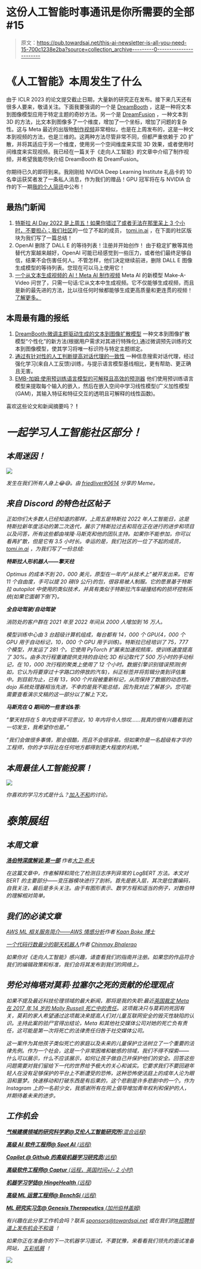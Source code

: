# 这份人工智能时事通讯是你所需要的全部#15

> 原文：<https://pub.towardsai.net/this-ai-newsletter-is-all-you-need-15-700c1238e2ba?source=collection_archive---------0----------------------->

# 《人工智能》本周发生了什么

由于 ICLR 2023 的论文提交截止日期，大量新的研究正在发布。接下来几天还有很多人要来，敬请关注。下面我要强调的一个是 [DreamBooth](https://arxiv.org/pdf/2208.12242.pdf?utm_campaign=Your%20Daily%20AI%20Research%20tl%3Bdr&utm_medium=email&utm_source=Revue%20newsletter) ，这是一种将文本到图像模型应用于特定主题的奇妙方法。另一个是 [DreamFusion](https://dreamfusion3d.github.io/) ，一种文本到 3D 的方法，比文本到图像多了一个维度，增加了一个坐标，增加了问题的复杂性。这与 Meta 最近的出版物[制作视频](https://www.louisbouchard.ai/make-a-video/)非常相似，也是在上周发布的，这是一种文本到视频的方法，也是三维的。这两种方法尽管非常不同，但都严重依赖于 2D 扩散，并将其适应于另一个维度，使用另一个空间维度来实现 3D 效果，或者使用时间维度来实现视频。我已经在一篇关于《走向人工智能》的文章中介绍了制作视频，并希望我能尽快介绍 DreamBooth 和 DreamFusion。

你期待已久的即将到来。我刚刚给 NVIDIA Deep Learning Institute 礼品卡的 10 名幸运获奖者发了一条私人消息，作为我们的赠品！GPU 冠军将在与 NVIDIA 合作的下一期[我的个人简讯](https://www.louisbouchard.ai/newsletter/)中公布！

## 最热门新闻

1.  [特斯拉 AI Day 2022 是上周五！如果你错过了或者无法在那里呆上 3 个小时，不要担心；](https://youtu.be/ODSJsviD_SU?utm_campaign=Your%20Daily%20AI%20Research%20tl%3Bdr&utm_medium=email&utm_source=Revue%20newsletter)[我们社区](https://www.discord.gg/learnaitogether?utm_campaign=Your%20Daily%20AI%20Research%20tl%3Bdr&utm_medium=email&utm_source=Revue%20newsletter)的一位了不起的成员， [tomi.in.ai](https://discord.com/channels/702624558536065165/704089125552259163/1025853669398294709?utm_campaign=Your%20Daily%20AI%20Research%20tl%3Bdr&utm_medium=email&utm_source=Revue%20newsletter) ，在下面的社区版块为我们写了一篇总结！
2.  OpenAI 删除了 DALL E 的等待列表！注册并开始创作！
    由于稳定扩散等其他替代方案越来越好，OpenAI 可能已经感觉到一些压力，或者他们最终足够自信，结果不会伤害任何人。不管怎样，他们决定继续前进，删除 DALL E 图像生成模型的等待列表。您现在可以马上使用它！
3.  [一个从文本生成视频的 AI！Meta AI 制作视频](https://www.louisbouchard.ai/make-a-video/?utm_campaign=Your%20Daily%20AI%20Research%20tl%3Bdr&utm_medium=email&utm_source=Revue%20newsletter) Meta AI 的新模型 Make-A-Video 问世了，只需一句话:它从文本中生成视频。它不仅能够生成视频，而且是新的最先进的方法，比以往任何时候都能够生成更高质量和更连贯的视频！[了解更多。](https://www.louisbouchard.ai/make-a-video/?utm_campaign=Your%20Daily%20AI%20Research%20tl%3Bdr&utm_medium=email&utm_source=Revue%20newsletter)

## 本周最有趣的报纸

1.  [DreamBooth:微调主题驱动生成的文本到图像扩散模型](https://arxiv.org/pdf/2208.12242.pdf?utm_campaign=Your%20Daily%20AI%20Research%20tl%3Bdr&utm_medium=email&utm_source=Revue%20newsletter) 一种文本到图像扩散模型“个性化”的新方法(根据用户需求对其进行特殊化),通过微调预先训练的文本到图像模型，使其学习将唯一标识符与特定主题绑定。
2.  [通过有针对性的人工判断提高对话代理的一致性](https://arxiv.org/pdf/2209.14375.pdf?utm_campaign=Your%20Daily%20AI%20Research%20tl%3Bdr&utm_medium=email&utm_source=Revue%20newsletter) 一种信息搜索对话代理，经过强化学习(来自人工反馈)训练，与提示语言模型基线相比，更有帮助、更正确且无害。
3.  [EMB-加姆:使用预训练语言模型的可解释且高效的预测器](https://arxiv.org/pdf/2209.11799.pdf?utm_campaign=Your%20Daily%20AI%20Research%20tl%3Bdr&utm_medium=email&utm_source=Revue%20newsletter) 他们使用预训练语言模型来提取每个输入的嵌入，然后在嵌入空间中学习线性模型(广义加性模型(GAM)，其输入特征和特征交互的透明且可解释的线性函数)。

喜欢这些论文和新闻摘要吗？[](https://www.linkedin.com/newsletters/what-s-ai-daily-research-tl-dr-6935956459641876480/)**！**

# *一起学习人工智能社区部分！*

## *本周迷因！*

*![](img/76fea31373ebbe3a164cb71363eafa82.png)*

*发生在我们所有人身上😂😅。由 [friedliver#0614](https://discord.com/channels/702624558536065165/830572933197201459/1025802161872973906) 分享的 Meme。*

## *来自 Discord 的特色社区帖子*

*正如你们大多数人已经知道的那样，上周五是特斯拉 2022 年人工智能日，这是特斯拉新年度活动的第二次迭代，展示了特斯拉过去和现在正在进行的进步和项目以及问答，所有这些都由埃隆·马斯克和他的团队主持。如果你不能参加，你可以看再扩散，但是它有 3.5 小时长。幸运的是，我们社区的一位了不起的成员， [tomi.in.ai](https://discord.com/channels/702624558536065165/704089125552259163/1025853669398294709?utm_campaign=Your%20Daily%20AI%20Research%20tl%3Bdr&utm_medium=email&utm_source=Revue%20newsletter) ，为我们写了一份总结:*

***特斯拉人形机器人——擎天柱***

*Optimus 的成本不到 20，000 美元，原型在一年内“从技术上”被开发出来。它有 11 个自由度，手可以提 20 磅(9 公斤)的包，很容易被人制服。它的愿景基于特斯拉 autopilot 中使用的类似技术，并具有类似于特斯拉汽车碰撞结构的损坏控制系统(如果它面朝下倒下)。*

***全自动驾驶/自动驾驶***

*消防处的客户群在 2021 年至 2022 年间从 2000 人增加到 16 万人。*

*模型训练中心由 3 台超级计算机组成，每台都有 14，000 个 GPU(4，000 个 GPU 用于自动标记，10，000 个 GPU 用于训练)。特斯拉已经培训了 75，777 个模型，并发运了 281 个。它使用 PyTorch 扩展来加速视频库，使训练速度提高了 30%。由多次行程重建提供支持的自动化 3D 标记取代了 500 万小时的手动标记，在 10，000 次行程的聚类上使用了 12 个小时。数据引擎识别错误预测(例如，它认为将要穿过十字路口的停放的汽车)，纠正标签并将剪辑分类到评估集中。到目前为止，已有 13，900 个片段被重新标记，从而保持了数据的动态性。dojo 系统处理器相当先进，不幸的是我不能总结，因为我对此了解甚少。您可能需要查看演示文稿的这一部分以了解上下文。*

***马斯克在 Q 期间的一些言论&答:***

*“擎天柱将在 5 年内变得不可思议，10 年内将令人惊叹……我真的很有兴趣看到这一切发生，我希望你也是。”*

*“我们会做很多事情，那会很酷，而且不会很容易。但如果你是一名超级有才华的工程师，你的才华将比在任何地方都得到更大程度的利用。”*

## *本周最佳人工智能投票！*

*![](img/cff32f41f4e379b9be3abafcdb903c4f.png)*

*你喜欢的学习方式是什么？[加入不和](https://discord.com/channels/702624558536065165/833660976196354079)的讨论。*

# *泰策展组*

## *本周文章*

*[**洛伯特深度解说:第一部**](/logbert-explained-in-depth-part-i-771463d7beda) 作者[大卫·希夫](https://medium.com/@davidschiff_35251)*

*在这篇文章中，作者解释和简化了检测日志序列异常的 LogBERT 方法。本文对 BERT 的主要部分——变压器模块进行了剖析。首先是嵌入层，其次是位置编码，自我关注，最后是多头关注。由于有图形表示、数学方程和适当的例子，对数伯特的理解相对简单。*

## *我们的必读文章*

*[AWS ML 相关服务简介——AWS 情感分析](/sentiment-analysis-with-aws-a-gentle-intro-to-aws-ml-related-services-e975a5592950)作者 [Kaan Boke 博士](https://medium.com/@kaanboke)*

*[一个代码行数最少的聊天机器人](/a-chatbot-with-the-least-number-of-lines-of-code-a42e3ba9d974)作者 [Chinmay Bhalerao](https://medium.com/@BH_Chinmay)*

*如果你对《走向人工智能》感兴趣，请查看我们的指南并注册。如果您的作品符合我们的编辑政策和标准，我们会将其发布到我们的网络上。*

## ***劳伦对梅塔对莫莉·拉塞尔之死的贡献的伦理观点***

*如果不提及最近科技伦理领域的最大新闻，那将是我的失职:最近[英国裁定 Meta 在 2017 年 14 岁的 Molly Russell 死亡中的责任](https://www.nytimes.com/2022/10/01/business/instagram-suicide-ruling-britain.html)。这项裁决只与莫莉的死因有关，莫莉的家人希望通过这项裁决来提高人们对儿童互联网安全的毁灭性缺陷的认识。主持此案的验尸官得出结论，Meta 和其他社交媒体公司对她的死亡负有责任，这可能是第一次将死亡的法律责任归咎于社交媒体公司。*

*这一案件为其他孩子类似死亡的家庭以及未来的儿童保护立法树立了一个重要的法律先例。作为一个社会，这是一个非常困难和敏感的领域，我们不得不探索——什么可以展示，什么不应该展示，如何让孩子做自己并保护他们的安全。回答这些问题需要对我们留给下一代的世界给予极大的关心和诚实。它要求我们不要回避年轻人在没有足够保护的平台上不断遭受的恐怖，这种恐怖使法庭上的成年人沦为眼泪和噩梦。快速移动和打破东西是有后果的，这个悲剧是许多悲剧中的一个。作为 Instagram 上的一名前少女，我感谢所有在网上倡导增加青年权利和保护的人，并期待着未来的进步。*

## *工作机会*

*[**气候建模领域的研究科学家@艾伦人工智能研究所**(混合远程)](http://ws.towardsai.net/z8n)*

*[**高级 AI 软件工程师@ Spot AI** (远程)](http://ws.towardsai.net/uyt)*

*[**Copilot @ Github 的高级机器学习研究员**(远程)](http://ws.towardsai.net/nqe)*

*[**高级软件工程师@ Captur** (远程，英国时间+/- 2 小时)](http://ws.towardsai.net/6cs)*

*[**机器学习学徒@ HingeHealth** (远程](http://ws.towardsai.net/5pk))*

*[**高级 ML 运营工程师@ BenchSi** (远程)](http://ws.towardsai.net/fad)*

*[**ML 研究实习生@ Genesis Therapeutics** (加州伯林盖姆)](http://ws.towardsai.net/0s4)*

*有兴趣在此分享工作机会吗？联系 sponsors@towardsai.net 或在我们的[*#招聘频道上发布机会不和谐*](http://ws.towardsai.net/lat-hiring-channel) *！**

**如果你正在准备你的下一次机器学习面试，不要犹豫，来看看我们领先的面试准备网站，* [*五彩纸屑*](http://ws.towardsai.net/confetti-ai) *！**

*![](img/5094e7684bf16c1f4b8fe4d6b57c5599.png)*